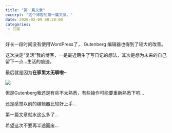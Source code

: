```yaml
---
title: "第一篇文章"
excerpt: "这个博客的第一篇文章。"
date: 2020-02-09 00:28:00
categories: 
 - 日常 
---
```

好长一段时间没有使用WordPress了， Gutenberg 编辑器也得到了较大的改善。

这次决定“复活”我的博客，一是最近萌生了写日记的想法，其次是想为未来的自己留下一点…生活的痕迹，

最后就是因为**在家里太无聊啦~**

![](https://static.cattom.site/image/hello-world-1.png?x-oss-process=style/webp)

但是Gutenberg我还是有些不太熟悉，有些操作可能要重新熟悉下吧…

还是感觉以前的编辑器比较好上手…

第一篇文章就水这么多了…

希望这次不要再半途而废…